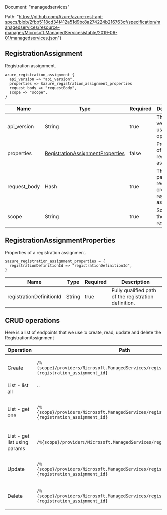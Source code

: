 Document: "managedservices"


Path: "https://github.com/Azure/azure-rest-api-specs/blob/2fbb5118cd34f412a51d9bc8a274224b216763cf/specification/managedservices/resource-manager/Microsoft.ManagedServices/stable/2019-06-01/managedservices.json")

## RegistrationAssignment

Registration assignment.

```puppet
azure_registration_assignment {
  api_version => "api_version",
  properties => $azure_registration_assignment_properties
  request_body => "requestBody",
  scope => "scope",
}
```

| Name        | Type           | Required       | Description       |
| ------------- | ------------- | ------------- | ------------- |
|api_version | String | true | The API version to use for this operation. |
|properties | [RegistrationAssignmentProperties](#registrationassignmentproperties) | false | Properties of a registration assignment. |
|request_body | Hash | true | The parameters required to create new registration assignment. |
|scope | String | true | Scope of the resource. |
        
## RegistrationAssignmentProperties

Properties of a registration assignment.

```puppet
$azure_registration_assignment_properties = {
  registrationDefinitionId => "registrationDefinitionId",
}
```

| Name        | Type           | Required       | Description       |
| ------------- | ------------- | ------------- | ------------- |
|registrationDefinitionId | String | true | Fully qualified path of the registration definition. |



## CRUD operations

Here is a list of endpoints that we use to create, read, update and delete the RegistrationAssignment

| Operation | Path | Verb | Description | OperationID |
| ------------- | ------------- | ------------- | ------------- | ------------- |
|Create|`/%{scope}/providers/Microsoft.ManagedServices/registrationAssignments/%{registration_assignment_id}`|Put|Creates or updates a registration assignment.|RegistrationAssignments_CreateOrUpdate|
|List - list all|``||||
|List - get one|`/%{scope}/providers/Microsoft.ManagedServices/registrationAssignments/%{registration_assignment_id}`|Get|Gets the details of specified registration assignment.|RegistrationAssignments_Get|
|List - get list using params|`/%{scope}/providers/Microsoft.ManagedServices/registrationAssignments`|Get|Gets a list of the registration assignments.|RegistrationAssignments_List|
|Update|`/%{scope}/providers/Microsoft.ManagedServices/registrationAssignments/%{registration_assignment_id}`|Put|Creates or updates a registration assignment.|RegistrationAssignments_CreateOrUpdate|
|Delete|`/%{scope}/providers/Microsoft.ManagedServices/registrationAssignments/%{registration_assignment_id}`|Delete|Deletes the specified registration assignment.|RegistrationAssignments_Delete|
